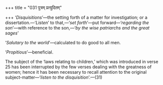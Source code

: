 +++
title = "031 पुत्रम् प्रत्युदितम्"

+++
‘*Disquisitions*’—the setting forth of a matter for investigation; or a
dissertation.—‘*Listen*’ to that,—‘*set forth*’—put forward—‘*regarding
the son*’—with reference to the son,—‘*by the wise patriarchs and the
great sages*’

‘*Salutary to the world*’—calculated to do good to all men.

‘*Propitious*’—beneficial.

The subject of the ‘laws relating to children,’ which was introduced in
verse 25 has been interrupted by the few verses dealing with the
greatness of women; hence it has been necessary to recall attention to
the original subject-matter—‘*listen to the disquisition*’.—(31)


